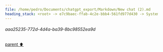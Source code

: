 ```yaml
---
file: /home/pedro/Documents/chatgpt_export/Markdown/New chat (2).md
heading_stack: <root> -> e7c9baec-ffab-4c2e-bbb4-561fd977d430 -> System -> 536e0e74-8c30-49ea-ae85-f83cc1361c13 -> System -> aaa29187-c9e6-4055-a115-71076813ffbc -> User -> cc136d1c-37a8-4c4a-b365-9b8369a2b895 -> Assistant -> Approaches: -> Generalized to ASTs: -> Code Example: -> a238746d-f3e1-4b77-a9b7-ba0f5e8f7049 -> Assistant -> 29d82439-fb56-42eb-afe8-8ca15db19eb8 -> Tool -> f1219ce2-4490-4271-881d-328b7eed1acf -> Assistant -> aaa2c008-0c05-4714-90ce-395abd9559a8 -> User -> b4bb145a-3220-4564-b3ee-c5ec6c3ac485 -> Assistant -> 8d058de8-bf7e-4d33-8add-ff38a294ccf3 -> Tool -> 82fca1ae-6c6b-4948-a056-d75568771d51 -> Assistant -> aaa22bef-f9a9-4ccd-a7ee-a32f715e1298 -> User -> b4eff856-22ed-48d6-9914-b5d88ad5900c -> Assistant -> Design: -> 104bd562-86a6-4f4a-bc9f-a0547164b28e -> Assistant -> 16e122ab-f2db-436e-828f-bfa39aa4f7ed -> Tool -> b02c5db1-9ad5-4939-8bd8-aa59a9c6b557 -> Assistant -> 9b2d3607-c709-4fc4-8538-ebf92d3bde56 -> Assistant -> c5b8c212-728c-4fe8-8f3a-a7b4f0192f92 -> Tool -> fe53cc43-94fc-46e7-baed-171a6da9377d -> Assistant -> 731821cf-5d1e-4c27-b899-a28ff2d41032 -> Assistant -> c8cf863a-b329-4cba-8005-96a60c18cb54 -> Tool -> 8c1e076f-bf22-4db6-b3cc-b1d454083d70 -> Assistant -> 3e5448cd-a45f-44cb-9797-7ae40e130e15 -> Assistant -> 297959ae-169f-4b53-9891-613369d0854b -> Tool -> aff97488-cebd-4a1e-ad04-0c9d3a03b30c -> Assistant -> eb960eec-89da-43cd-b077-5c250e9e6679 -> Assistant -> aaa2f12c-7872-4c97-95e7-3a566eb298c1 -> User -> 113323f2-22d5-4ed0-a704-0b4e4f274da8 -> Assistant -> 5a3a56cf-7fd0-4562-a2a4-374e323618b8 -> Assistant -> b50ddbca-f9e1-457c-a3a1-28a0bb6c8937 -> Tool -> 423fbc8d-44b6-4889-ac81-c99528175c6e -> Assistant -> 46eeff61-a13f-4b14-bae4-5a12532fd5cd -> Assistant -> b877108a-0486-4fda-8b27-917137da182c -> Tool -> 6a1dbfa1-50dc-4ec2-a823-ba7465ca03cf -> Assistant -> 5357c495-f4d7-491c-8ff5-933e3cae577a -> Assistant -> d6397c3c-320d-479c-8b59-d13f856dd636 -> Tool -> a9c6488c-6ef6-48cf-a710-7b743cfff2a8 -> Assistant -> 799b59cc-5e8a-4a2b-9598-5231b56d5a0f -> Assistant -> aaa25235-772d-4d4a-ba39-8bc98552ea9d
---
```

###### aaa25235-772d-4d4a-ba39-8bc98552ea9d
[parent ⬆️](#a9c6488c-6ef6-48cf-a710-7b743cfff2a8)
